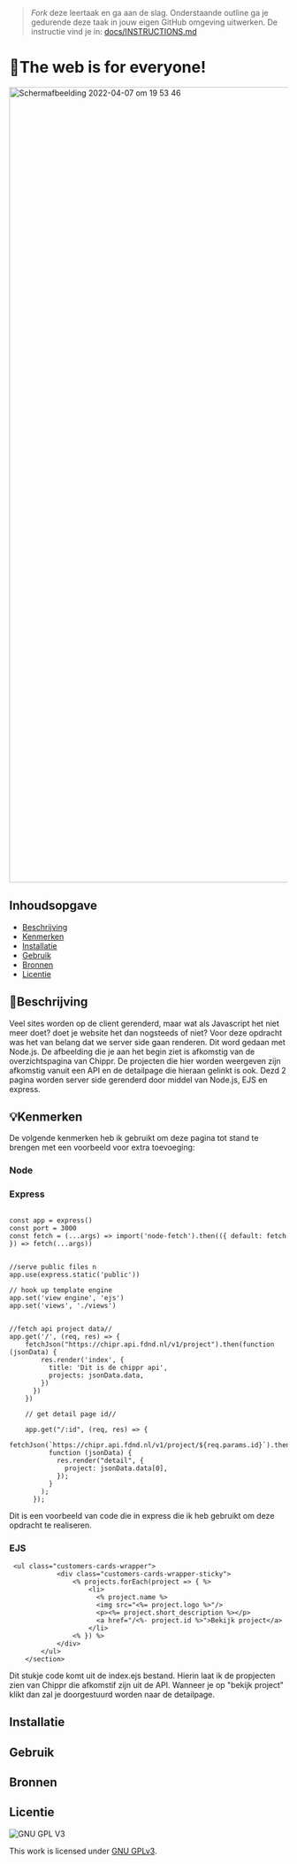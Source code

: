 > _Fork_ deze leertaak en ga aan de slag. Onderstaande outline ga je gedurende deze taak in jouw eigen GitHub omgeving uitwerken. De instructie vind je in: [docs/INSTRUCTIONS.md](docs/INSTRUCTIONS.md)

# 🦖The web is for everyone!
<img width="1438" alt="Schermafbeelding 2022-04-07 om 19 53 46" src="https://user-images.githubusercontent.com/90189750/162266356-3fdc4fc9-9271-477a-bdb5-f18c96a47f44.png">


## Inhoudsopgave

  * [Beschrijving](#beschrijving)
  * [Kenmerken](#kenmerken)
  * [Installatie](#installatie)
  * [Gebruik](#gebruik)
  * [Bronnen](#bronnen)
  * [Licentie](#licentie)

## 📘Beschrijving
Veel sites worden op de client gerenderd, maar wat als Javascript het niet meer doet? doet je website het dan nogsteeds of niet? 
Voor deze opdracht was het van belang dat we server side gaan renderen. Dit word gedaan met Node.js. De afbeelding die je aan het begin ziet is afkomstig van de overzichtspagina van Chippr. De projecten die hier worden weergeven zijn afkomstig vanuit een API en de detailpage die hieraan gelinkt is ook. Dezd 2 pagina worden server side gerenderd door middel van Node.js, EJS en express.
<!-- In de Beschrijving staat hoe je project er uit ziet, hoe het werkt en wat je er mee kan. -->
<!-- Voeg een mooie poster visual toe 📸 -->
<!-- Voeg een link toe naar Github Pages 🌐-->

## 💡Kenmerken
<!-- Bij Kenmerken staat welke technieken zijn gebruikt en hoe. Wat is de HTML structuur? Wat zijn de belangrijkste dingen in CSS? Wat is er met Javascript gedaan en hoe? Misschien heb je een framwork of library gebruikt? -->
De volgende kenmerken heb ik gebruikt om deze pagina tot stand te brengen met een voorbeeld voor extra toevoeging:

### Node
### Express
```

const app = express()
const port = 3000
const fetch = (...args) => import('node-fetch').then(({ default: fetch }) => fetch(...args))


//serve public files n
app.use(express.static('public'))

// hook up template engine 
app.set('view engine', 'ejs')
app.set('views', './views')

   
//fetch api project data//
app.get('/', (req, res) => {
    fetchJson("https://chipr.api.fdnd.nl/v1/project").then(function (jsonData) {
        res.render('index', {
          title: 'Dit is de chippr api',
          projects: jsonData.data,
        })
      })
    })

    // get detail page id//

    app.get("/:id", (req, res) => {
        fetchJson(`https://chipr.api.fdnd.nl/v1/project/${req.params.id}`).then(
          function (jsonData) {
            res.render("detail", {
              project: jsonData.data[0],
            });
          }
        );
      });
```
Dit is een voorbeeld van code die in express die ik heb gebruikt om deze opdracht te realiseren.

### EJS
```
 <ul class="customers-cards-wrapper">
            <div class="customers-cards-wrapper-sticky">
                <% projects.forEach(project => { %>
                    <li>
                      <% project.name %>
                      <img src="<%= project.logo %>"/>
                      <p><%= project.short_description %></p>
                      <a href="/<%- project.id %>">Bekijk project</a>
                    </li>
                <% }) %>
            </div>
        </ul>
    </section>
```
Dit stukje code komt uit de index.ejs bestand. Hierin laat ik de propjecten zien van Chippr die afkomstif zijn uit de API. Wanneer je op "bekijk project" klikt dan zal je doorgestuurd worden naar de detailpage.

## Installatie

## Gebruik

## Bronnen
   
## Licentie

![GNU GPL V3](https://www.gnu.org/graphics/gplv3-127x51.png)

This work is licensed under [GNU GPLv3](./LICENSE).
